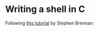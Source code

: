 Writing a shell in C
====================

Following [this tutorial](https://brennan.io/2015/01/16/write-a-shell-in-c/) by Stephen Brennan: 